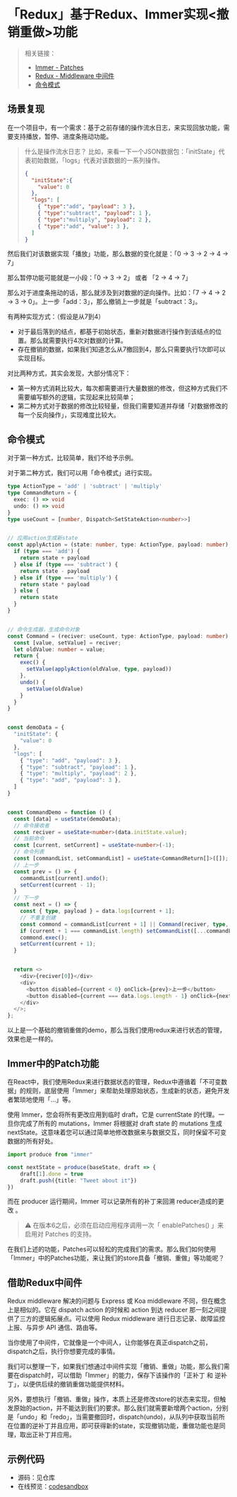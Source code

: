 # 「Redux」基于Redux、Immer实现<撤销重做>功能

> 相关链接：
> - [Immer - Patches](https://immerjs.github.io/immer/zh-CN/patches)
> - [Redux - Middleware 中间件](https://cn.redux.js.org/understanding/history-and-design/middleware#understanding-middleware)
> - [命令模式](https://refactoringguru.cn/design-patterns/command)


## 场景复现

在一个项目中，有一个需求：基于之前存储的操作流水日志，来实现回放功能，需要支持播放，暂停、进度条拖动功能。

> 什么是操作流水日志？
> 比如，来看一下一个JSON数据包：「initState」代表初始数据，「logs」代表对该数据的一系列操作。
> ```json
> {
>   "initState":{
>     "value": 0
>   },
>   "logs": [
>     { "type":"add", "payload": 3 },
>     { "type":"subtract", "payload": 1 },
>     { "type":"multiply", "payload": 2 },
>     { "type":"add", "value": 3 },
>   ]
> }
> ```

然后我们对该数据实现「播放」功能，那么数据的变化就是：「0 -> 3 -> 2 -> 4 -> 7」

那么暂停功能可能就是一小段：「0 -> 3 -> 2」 或者  「2 -> 4 -> 7」

那么对于进度条拖动的话，那么就涉及到对数据的逆向操作。比如：「7 -> 4 -> 2 -> 3 -> 0」。上一步「add：3」，那么撤销上一步就是「subtract：3」。

有两种实现方式：（假设是从7到4）
- 对于最后落到的结点，都基于初始状态，重新对数据进行操作到该结点的位置。那么就需要执行4次对数据的计算。
- 存在撤销的数据，如果我们知道怎么从7撤回到4，那么只需要执行1次即可以实现目标。

对比两种方式，其实会发现，大部分情况下：

- 第一种方式消耗比较大，每次都需要进行大量数据的修改，但这种方式我们不需要编写额外的逻辑，实现起来比较简单；
- 第二种方式对于数据的修改比较轻量，但我们需要知道并存储「对数据修改的每一个反向操作」，实现难度比较大。

## 命令模式

对于第一种方式，比较简单，我们不给予示例。

对于第二种方式，我们可以用「命令模式」进行实现。


```ts
type ActionType = 'add' | 'subtract' | 'multiply'
type CommandReturn = {
  exec: () => void
  undo: () => void
}
type useCount = [number, Dispatch<SetStateAction<number>>]


// 应用action生成新state
const applyAction = (state: number, type: ActionType, payload: number) => {
  if (type === 'add') {
    return state + payload
  } else if (type === 'subtract') {
    return state - payload
  } else if (type === 'multiply') {
    return state * payload
  } else {
    return state
  }
}


// 命令生成器，生成命令对象
const Command = (reciver: useCount, type: ActionType, payload: number): CommandReturn => {
  const [value, setValue] = reciver;
  let oldValue: number = value;
  return {
    exec() {
      setValue(applyAction(oldValue, type, payload))
    },
    undo() {
      setValue(oldValue)
    }
  }
}


const demoData = {
  "initState": {
    "value": 0
  },
  "logs": [
    { "type": "add", "payload": 3 },
    { "type": "subtract", "payload": 1 },
    { "type": "multiply", "payload": 2 },
    { "type": "add", "payload": 3 },
  ]
}


const CommandDemo = function () {
  const [data] = useState(demoData);
  // 命令接收者
  const reciver = useState<number>(data.initState.value);
  // 当前命令
  const [current, setCurrent] = useState<number>(-1);
  // 命令列表
  const [commandList, setCommandList] = useState<CommandReturn[]>([]);
  // 上一步
  const prev = () => {
    commandList[current].undo();
    setCurrent(current - 1);
  }
  // 下一步
  const next = () => {
    const { type, payload } = data.logs[current + 1];
    // 不重复创建
    const commond = commandList[current + 1] || Command(reciver, type, payload);
    if (current + 1 === commandList.length) setCommandList([...commandList, commond]);
    commond.exec();
    setCurrent(current + 1);
  }


  return <>
    <div>{reciver[0]}</div>
    <div>
      <button disabled={current < 0} onClick={prev}>上一步</button>
      <button disabled={current === data.logs.length - 1} onClick={next}>下一步</button>
    </div>
  </>;
};
```

以上是一个基础的撤销重做的demo，那么当我们使用redux来进行状态的管理，效果也是一样的。

## Immer中的Patch功能

在React中，我们使用Redux来进行数据状态的管理，Redux中遵循着「不可变数据」的规则，底层使用「Immer」来帮助处理原始状态，生成新的状态，避免开发者繁琐地使用「...」等。

使用 Immer，您会将所有更改应用到临时 draft，它是 currentState 的代理。一旦你完成了所有的 mutations，Immer 将根据对 draft state 的 mutations 生成 nextState。这意味着您可以通过简单地修改数据来与数据交互，同时保留不可变数据的所有好处。

```ts
import produce from "immer"

const nextState = produce(baseState, draft => {
    draft[1].done = true
    draft.push({title: "Tweet about it"})
})
```

而在 producer 运行期间，Immer 可以记录所有的补丁来回溯 reducer造成的更改 。

> ⚠ 在版本6之后，必须在启动应用程序调用一次「 enablePatches() 」来启用对 Patches 的支持。

在我们上述的功能，Patches可以轻松的完成我们的需求。那么我们如何使用「Immer」中的Patches功能，来让我们的store具备「撤销、重做」等功能呢？

## 借助Redux中间件

Redux middleware 解决的问题与 Express 或 Koa middleware 不同，但在概念上是相似的。它在 dispatch action 的时候和 action 到达 reducer 那一刻之间提供了三方的逻辑拓展点。可以使用 Redux middleware 进行日志记录、故障监控上报、与异步 API 通信、路由等。

当你使用了中间件，它就像是一个中间人，让你能够在真正dispatch之前，dispatch之后，执行你想要完成的事情。

我们可以整理一下，如果我们想通过中间件实现「撤销、重做」功能，那么我们需要在dispatch时，可以借助「Immer」的能力，保存下该操作的「正补丁 和 逆补丁」，以便供后续的撤销重做功能提供材料。

另外，要想执行「撤销、重做」操作，本质上还是修改store的状态来实现，但触发原始的action，并不能达到我们的要求。那么我们就需要新增两个action，分别是「undo」和「redo」，当需要撤回时，dispatch(undo)，从队列中获取当前所在位置的逆补丁并且应用，即可获得新的state，实现撤销功能，重做功能也是同理，取出正补丁并应用。

## 示例代码

- 源码：见仓库
- 在线预览：[codesandbox](https://codesandbox.io/p/github/Merlin218/redux-undo-demo/main?file=%2Fsrc%2FApp.tsx&workspaceId=d6b43ecf-5ef0-4707-aaea-11cfc6f4f733)
